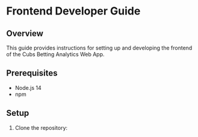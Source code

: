 # Frontend Developer Guide

## Overview

This guide provides instructions for setting up and developing the frontend of the Cubs Betting Analytics Web App.

## Prerequisites

- Node.js 14
- npm

## Setup

1. Clone the repository:
